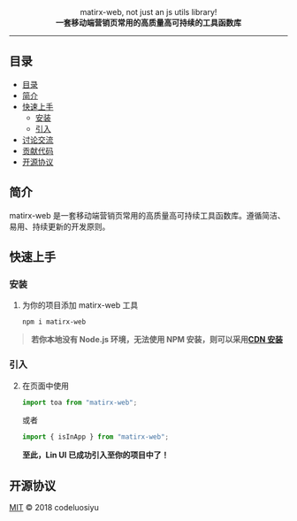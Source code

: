 <div align="center">
    <span>matirx-web, not just an js utils library!</span><br/>
    <strong>一套移动端营销页常用的高质量高可持续的工具函数库</strong>
</div>

---

## 目录

- [目录](#目录)
- [简介](#简介)
- [快速上手](#快速上手)
  - [安装](#安装)
  - [引入](#引入)
- [讨论交流](#讨论交流)
- [贡献代码](#贡献代码)
- [开源协议](#开源协议)

## 简介

matirx-web 是一套移动端营销页常用的高质量高可持续工具函数库。遵循简洁、易用、持续更新的开发原则。

## 快速上手

### 安装

1. 为你的项目添加 matirx-web 工具

   ```
   npm i matirx-web
   ```

> **若你本地没有 Node.js 环境，无法使用 NPM 安装，则可以采用[CDN 安装](https://github.com/codeluosiyu/matirx-web/build/index.js)**

### 引入

2. 在页面中使用
   ```js
   import toa from "matirx-web";
   ```
   或者
   ```js
   import { isInApp } from "matirx-web";
   ```
   **至此，Lin UI 已成功引入至你的项目中了！**


## 开源协议

[MIT](LICENSE) © 2018 codeluosiyu


